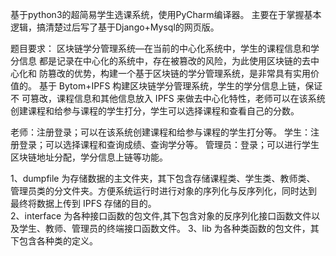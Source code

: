 基于python3的超简易学生选课系统，使用PyCharm编译器。
主要在于掌握基本逻辑，搞清楚过后写了基于Django+Mysql的网页版。

题目要求：
区块链学分管理系统—在当前的中心化系统中，学生的课程信息和学分信息 都是记录在中心化的系统中，存在被篡改的风险，为此使用区块链的去中心化和 防篡改的优势，构建一个基于区块链的学分管理系统，是非常具有实用价值的。
基于 Bytom+IPFS 构建区块链学分管理系统，学生的学分信息上链，保证不 可篡改，课程信息和其他信息放入 IPFS 来做去中心化特性，老师可以在该系统 创建课程和给参与课程的学生打分，学生可以选择课程和查看自己的分数。 

老师：注册登录；可以在该系统创建课程和给参与课程的学生打分等。
学生：注册登录；可以选择课程和查询成绩、查询学分等。
管理员：登录；可以进行学生区块链地址分配，学分信息上链等功能。 

1、dumpfile 为存储数据的主文件夹，其下包含存储课程类、学生类、教师类、 管理员类的分文件夹。方便系统运行时进行对象的序列化与反序列化，同时达到 最终将数据上传到 IPFS 存储的目的。  
2、interface 为各种接口函数的包文件,其下包含对象的反序列化接口函数文件以及学生、教师、管理员的终端接口函数文件。
3、lib 为各种类函数的包文件，其下包含各种类的定义。 
